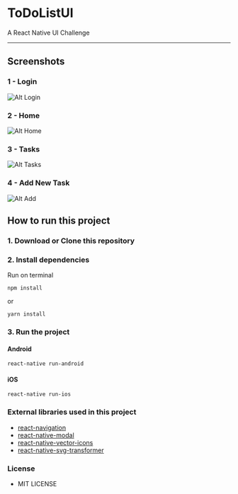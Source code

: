 # ToDoListUI
A React Native UI Challenge

----------

## Screenshots  

### 1 - Login  
![Alt Login](screenshots/screenshot-1.png)
### 2 - Home  
![Alt Home](screenshots/screenshot-2.png)
### 3 - Tasks  
![Alt Tasks](screenshots/screenshot-3.png)
### 4 - Add New Task  
![Alt Add](screenshots/screenshot-4.png)



## How to run this project

### 1. Download or Clone this repository  
### 2. Install dependencies  
Run on terminal
```
npm install
```
or
```
yarn install
```

### 3. Run the project  
#### Android  
```
react-native run-android
```
#### iOS  
```
react-native run-ios
```
### External libraries used in this project  
- [react-navigation](https://github.com/react-navigation/react-navigation)
- [react-native-modal](https://github.com/react-native-community/react-native-modal)
- [react-native-vector-icons](https://github.com/oblador/react-native-vector-icons)
- [react-native-svg-transformer](https://github.com/kristerkari/react-native-svg-transformer)

### License  
- MIT LICENSE
